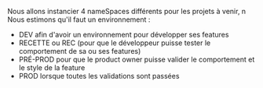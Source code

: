 Nous allons instancier 4 nameSpaces différents pour les projets à venir, n
Nous estimons qu'il faut un environnement :
- DEV afin d'avoir un environnement pour développer ses features
- RECETTE ou REC (pour que le développeur puisse tester le comportement de sa ou ses features)
- PRÉ-PROD pour que le product owner puisse valider le comportement et le style de la feature 
- PROD lorsque toutes les validations sont passées 